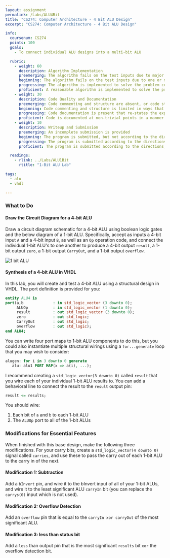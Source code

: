 ```yaml
---
layout: assignment
permalink: /Labs/ALU4Bit
title: "CS274: Computer Architecture - 4 Bit ALU Design"
excerpt: "CS274: Computer Architecture - 4 Bit ALU Design"

info:
  coursenum: CS274
  points: 100
  goals:
    - To connect individual ALU designs into a multi-bit ALU

  rubric:
    - weight: 60
      description: Algorithm Implementation
      preemerging: The algorithm fails on the test inputs due to major issues, or the program fails to compile and/or run
      beginning: The algorithm fails on the test inputs due to one or more minor issues
      progressing: The algorithm is implemented to solve the problem correctly according to given test inputs, but would fail if executed in a general case due to a minor issue or omission in the algorithm design or implementation
      proficient: A reasonable algorithm is implemented to solve the problem which correctly solves the problem according to the given test inputs, and would be reasonably expected to solve the problem in the general case
    - weight: 30
      description: Code Quality and Documentation
      preemerging: Code commenting and structure are absent, or code structure departs significantly from best practice, and/or the code departs significantly from the style guide
      beginning: Code commenting and structure is limited in ways that reduce the readability of the program, and/or there are minor departures from the style guide
      progressing: Code documentation is present that re-states the explicit code definitions, and/or code is written that mostly adheres to the style guide
      proficient: Code is documented at non-trivial points in a manner that enhances the readability of the program, and code is written according to the style guide
    - weight: 10
      description: Writeup and Submission
      preemerging: An incomplete submission is provided
      beginning: The program is submitted, but not according to the directions in one or more ways (for example, because it is lacking a readme writeup)
      progressing: The program is submitted according to the directions with a minor omission or correction needed, and with at least superficial responses to the bolded questions throughout
      proficient: The program is submitted according to the directions, including a readme writeup describing the solution, and thoughtful answers to the bolded questions throughout

  readings:
    - rlink: ../Labs/ALU1Bit
      rtitle: "1-Bit ALU Lab"

tags:
  - alu
  - vhdl

---
```


### What to Do

#### Draw the Circuit Diagram for a 4-bit ALU

Draw a circuit diagram schematic for a 4-bit ALU using boolean logic gates and the below diagram of a 1-bit ALU.  Specifically, accept as inputs a 4-bit input `A` and a 4-bit input `B`, as well as an `Op` operation code, and connect the individual 1-bit ALU's to one another to produce a 4-bit output `result`, a 1-bit output `zero`, a 1-bit output `CarryOut`, and a 1-bit output `overflow`.

<img src="https://www.researchgate.net/profile/V-Bhanumathi/publication/321814052/figure/fig2/AS:745655408529409@1554789511084/Functional-block-diagram-of-one-bit-ALU_W640.jpg" alt="1 bit ALU">

#### Synthesis of a 4-bit ALU in VHDL

In this lab, you will create and test a 4-bit ALU using a structural design in VHDL.  The port definition is provided for you:

```vhdl
entity ALU4 is
port(a,b             : in std_logic_vector (3 downto 0);
     ALUOp           : in std_logic_vector (1 downto 0);
     result          : out std_logic_vector (3 downto 0);
     zero            : out std_logic;
     CarryOut        : out std_logic;
     overflow        : out std_logic);
end ALU4;
```

You can write four port maps to 1-bit ALU components to do this, but you could also instantiate multiple structural wirings using a `for...generate` loop that you may wish to consider:

```vhdl
alugen: for i in 3 downto 0 generate
   alu: alu1 PORT MAP(x => a(i), ...);
```

I recommend creating a `std_logic_vector(3 downto 0)` called `result` that you wire each of your individual 1-bit ALU results to.  You can add a behavioral line to connect the result to the `result` output pin:

```vhdl
result <= results;
```

You should wire:

1. Each bit of `a` and `b` to each 1-bit ALU
2. The `ALUOp` port to all of the 1-bit ALUs

### Modifications for Essential Features

When finished with this base design, make the following three modifications.  For your carry bits, create a `std_logic_vector(4 downto 0)` signal called `carries`, and use these to pass the carry out of each 1-bit ALU to the carry in of the next. 

#### Modification 1: Subtraction
Add a `bInvert` pin, and wire it to the bInvert input of all of your 1-bit ALUs, and wire it to the least significant ALU `carryIn` bit (you can replace the `carrys(0)` input which is not used).  

#### Modification 2: Overflow Detection
Add an `overflow` pin that is equal to the `carryIn xor carryOut` of the most significant ALU.

#### Modification 3: less than status bit
Add a `less` than output pin that is the most significant `results` bit `xor` the overflow detection bit.
